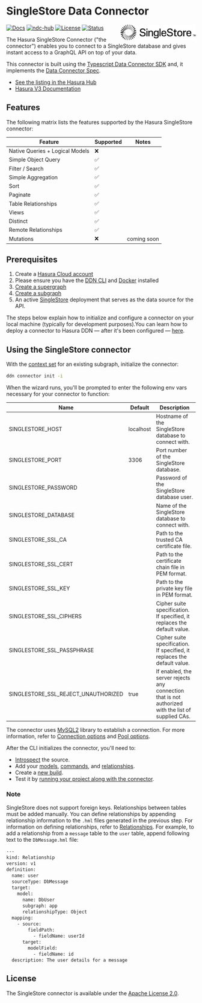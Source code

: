 # SingleStore Data Connector

<a href="https://www.singlestore.com/"><img src="https://github.com/singlestore-labs/singlestore-hasura-connector/blob/main/docs/logo_primary_singlestore_black.png" align="right" width="200"></a>

<!-- TODO: update when connector will be published -->

[![Docs](https://img.shields.io/badge/docs-v3.x-brightgreen.svg?style=flat)](https://hasura.io/docs/3.0/latest/connectors/singesltore/)
[![ndc-hub](https://img.shields.io/badge/ndc--hub-singlestore-blue.svg?style=flat)](https://hasura.io/connectors/singlestore)
[![License](https://img.shields.io/badge/license-Apache--2.0-purple.svg?style=flat)](LICENSE)
[![Status](https://img.shields.io/badge/status-alpha-yellow.svg?style=flat)](./readme.md)

The Hasura SingleStore Connector ("the connector") enables you to connect to a SingleStore database and gives instant
access to a GraphQL API on top of your data.

This connector is built using the [Typescript Data Connector SDK](https://github.com/hasura/ndc-sdk-typescript) and, it
implements the [Data Connector Spec](https://github.com/hasura/ndc-spec).

<!-- TODO: update when connector will be published -->

- [See the listing in the Hasura Hub](https://hasura.io/connectors/singlestore)
- [Hasura V3 Documentation](https://hasura.io/docs/3.0)

## Features

The following matrix lists the features supported by the Hasura SingleStore connector:

| Feature                         | Supported | Notes       |
| ------------------------------- | --------- | ----------- |
| Native Queries + Logical Models | ❌        |             |
| Simple Object Query             | ✅        |             |
| Filter / Search                 | ✅        |             |
| Simple Aggregation              | ✅        |             |
| Sort                            | ✅        |             |
| Paginate                        | ✅        |             |
| Table Relationships             | ✅        |             |
| Views                           | ✅        |             |
| Distinct                        | ✅        |             |
| Remote Relationships            | ✅        |             |
| Mutations                       | ❌        | coming soon |

## Prerequisites

1. Create a [Hasura Cloud account](https://console.hasura.io)
2. Please ensure you have the [DDN CLI](https://hasura.io/docs/3.0/cli/installation) and
   [Docker](https://docs.docker.com/engine/install/) installed
3. [Create a supergraph](https://hasura.io/docs/3.0/getting-started/init-supergraph)
4. [Create a subgraph](https://hasura.io/docs/3.0/getting-started/init-subgraph)
5. An active [SingleStore](https://www.singlestore.com/) deployment that serves as the data source for the API.

The steps below explain how to initialize and configure a connector on your local machine (typically for development
purposes).You can learn how to deploy a connector to Hasura DDN — after it's been configured —
[here](https://hasura.io/docs/3.0/getting-started/deployment/deploy-a-connector).

## Using the SingleStore connector

With the [context set](https://hasura.io/docs/3.0/cli/commands/ddn_context_set/) for an existing subgraph, initialize
the connector:

```sh
ddn connector init -i
```

When the wizard runs, you'll be prompted to enter the following env vars necessary for your connector to function:

| Name                                | Default   | Description                                                                                         |
| ----------------------------------- | --------- | --------------------------------------------------------------------------------------------------- |
| SINGLESTORE_HOST                    | localhost | Hostname of the SingleStore database to connect with.                                               |
| SINGLESTORE_PORT                    | 3306      | Port number of the SingleStore database.                                                            |
| SINGLESTORE_PASSWORD                |           | Password of the SingleStore database user.                                                          |
| SINGLESTORE_DATABASE                |           | Name of the SingleStore database to connect with.                                                   |
| SINGLESTORE_SSL_CA                  |           | Path to the trusted CA certificate file.                                                            |
| SINGLESTORE_SSL_CERT                |           | Path to the certificate chain file in PEM format.                                                   |
| SINGLESTORE_SSL_KEY                 |           | Path to the private key file in PEM format.                                                         |
| SINGLESTORE_SSL_CIPHERS             |           | Cipher suite specification. If specified, it replaces the default value.                            |
| SINGLESTORE_SSL_PASSPHRASE          |           | Cipher suite specification. If specified, it replaces the default value.                            |
| SINGLESTORE_SSL_REJECT_UNAUTHORIZED | true      | If enabled, the server rejects any connection that is not authorized with the list of supplied CAs. |

The connector uses [MySQL2](https://sidorares.github.io/node-mysql2/docs) library to establish a connection. For more
information, refer to [Connection options](https://www.npmjs.com/package/mysql#connection-options) and
[Pool options](https://www.npmjs.com/package/mysql#pool-options).

After the CLI initializes the connector, you'll need to:

- [Introspect](https://hasura.io/docs/3.0/cli/commands/ddn_connector_introspect) the source.
- Add your [models](https://hasura.io/docs/3.0/cli/commands/ddn_model_add),
  [commands](https://hasura.io/docs/3.0/cli/commands/ddn_command_add), and
  [relationships](https://hasura.io/docs/3.0/cli/commands/ddn_relationship_add).
- Create a [new build](https://hasura.io/docs/3.0/cli/commands/ddn_supergraph_build_local).
- Test it by [running your project along with the connector](https://hasura.io/docs/3.0/cli/commands/ddn_run#examples).

### Note

SingleStore does not support foreign keys. Relationships between tables must be added manually. You can define
relationships by appending relationship information to the `.hml` files generated in the previous step. For information
on defining relationships, refer to [Relationships](https://hasura.io/docs/3.0/supergraph-modeling/relationships/). For
example, to add a relationship from a `message` table to the `user` table, append following text to the `DbMessage.hml`
file:

```hml
---
kind: Relationship
version: v1
definition:
  name: user
  sourceType: DbMessage
  target:
    model:
      name: DbUser
      subgraph: app
      relationshipType: Object
  mapping:
    - source:
        fieldPath:
          - fieldName: userId
      target:
        modelField:
          - fieldName: id
  description: The user details for a message
```

## License

The SingleStore connector is available under the [Apache License 2.0](https://www.apache.org/licenses/LICENSE-2.0).
